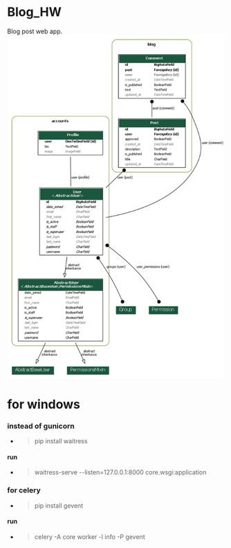 # Blog_HW
Blog post web app.
![blog.png](blog.png)

#  for windows
### instead of gunicorn
* >pip install waitress
#### run
* >waitress-serve --listen=127.0.0.1:8000 core.wsgi:application
### for celery
* >pip install gevent
#### run
* >celery -A core worker -l info -P gevent